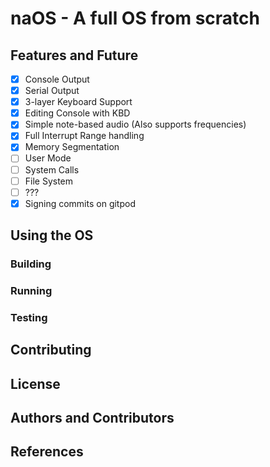 # naOS - A full OS from scratch

## Features and Future

- [x] Console Output
- [x] Serial Output
- [x] 3-layer Keyboard Support
- [x] Editing Console with KBD
- [x] Simple note-based audio (Also supports frequencies)
- [x] Full Interrupt Range handling
- [x] Memory Segmentation
- [ ] User Mode
- [ ] System Calls
- [ ] File System
- [ ] ???
- [x] Signing commits on gitpod

## Using the OS

### Building

### Running

### Testing

## Contributing

## License

## Authors and Contributors

## References

